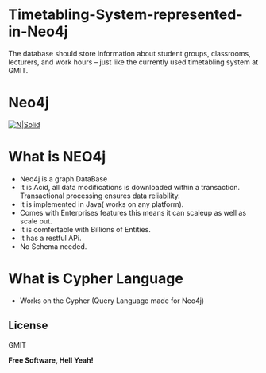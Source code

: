 # Timetabling-System-represented-in-Neo4j


The database should store information about student groups, classrooms, lecturers, and work hours – just like the currently used timetabling system at GMIT.


# Neo4j
[![N|Solid](https://cldup.com/5bTnsjvMSD.png)](https://neo4j.com/nsolid)



# What is NEO4j

  - Neo4j is a graph DataBase 
  - It is Acid, all data modifications is downloaded within a transaction. Transactional processing ensures data reliability.
  - It is implemented in Java( works on any platform).
  - Comes with Enterprises features this means it can scaleup as well as scale out.
  - It is comfertable with Billions of Entities. 
  - It has a restful APi. 
  - No Schema needed. 



  
 # What is Cypher Language 
  
  - Works on the Cypher (Query Language made for Neo4j)
  

License
----

GMIT


**Free Software, Hell Yeah!**

